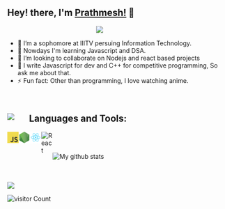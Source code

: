 ## Hey! there, I'm [Prathmesh!](https://prathmesh.me/) 👋

<img src="https://media1.tenor.com/images/9d0cb0eda3bece076b73f488a52238f5/tenor.gif" width="300" align='right'>
<br/>

- 🔭 I’m a sophomore at IIITV persuing Information Technology.
- 🌱 Nowdays I'm learning Javascript and DSA.
- 👯 I’m looking to collaborate on Nodejs and react based projects
- 💬 I write Javascript for dev and C++ for competitive programming, So ask me about that.
- ⚡ Fun fact: Other than programming, I love watching anime.


<br/>


## <img align='left' src="https://media.giphy.com/media/mTs11L9uuyGiI/giphy.gif" width="50"> Languages and Tools:

<img align="left" alt="JavaScript" width="26px" src="https://raw.githubusercontent.com/github/explore/80688e429a7d4ef2fca1e82350fe8e3517d3494d/topics/javascript/javascript.png" />
<img align="left" alt="Node.js" width="26px" src="https://raw.githubusercontent.com/github/explore/80688e429a7d4ef2fca1e82350fe8e3517d3494d/topics/nodejs/nodejs.png" />
<img align="left" alt="React" width="26px" src="https://raw.githubusercontent.com/github/explore/80688e429a7d4ef2fca1e82350fe8e3517d3494d/topics/react/react.png" />
<img align="left" alt="React" width="26px" src="https://upload.wikimedia.org/wikipedia/commons/thumb/1/18/ISO_C%2B%2B_Logo.svg/1200px-ISO_C%2B%2B_Logo.svg.png" />

<br/>
<br/>

![My github stats](https://github-readme-stats.vercel.app/api?username=prathmeshkhandelwal1&show_icons=true&theme=synthwave)

<br/>
<br/>

<a href="https://twitter.com/PrathmeshKhand7">
  <img align="center" src="https://github-readme-stats.vercel.app/api/top-langs/?username=prathmeshkhandelwal1&hide=html,css&layout=compact" />
</a>

![visitor Count](https://visitor-badge.laobi.icu/badge?page_id=prathmeshkhandelwal1.prathmeshkhandelwal1)

